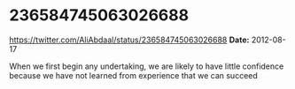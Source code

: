# 236584745063026688
https://twitter.com/AliAbdaal/status/236584745063026688
**Date:** 2012-08-17

When we first begin any undertaking, we are likely to have little confidence because we have not learned from experience that we can succeed
